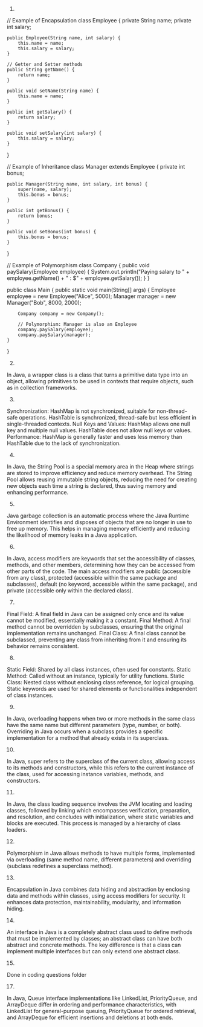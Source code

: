 1.
// Example of Encapsulation
class Employee {
    private String name;
    private int salary;

    public Employee(String name, int salary) {
        this.name = name;
        this.salary = salary;
    }

    // Getter and Setter methods
    public String getName() {
        return name;
    }

    public void setName(String name) {
        this.name = name;
    }

    public int getSalary() {
        return salary;
    }

    public void setSalary(int salary) {
        this.salary = salary;
    }
}

// Example of Inheritance
class Manager extends Employee {
    private int bonus;

    public Manager(String name, int salary, int bonus) {
        super(name, salary);
        this.bonus = bonus;
    }

    public int getBonus() {
        return bonus;
    }

    public void setBonus(int bonus) {
        this.bonus = bonus;
    }
}

// Example of Polymorphism
class Company {
    public void paySalary(Employee employee) {
        System.out.println("Paying salary to " + employee.getName() + " : $" + employee.getSalary());
    }
}

public class Main {
    public static void main(String[] args) {
        Employee employee = new Employee("Alice", 5000);
        Manager manager = new Manager("Bob", 8000, 2000);

        Company company = new Company();

        // Polymorphism: Manager is also an Employee
        company.paySalary(employee);
        company.paySalary(manager);
    }
}


2.
In Java, a wrapper class is a class that turns a primitive data type into an object, allowing primitives to be used in contexts that require objects, such as in collection frameworks.

3.
Synchronization: HashMap is not synchronized, suitable for non-thread-safe operations. HashTable is synchronized, thread-safe but less efficient in single-threaded contexts.
Null Keys and Values: HashMap allows one null key and multiple null values. HashTable does not allow null keys or values.
Performance: HashMap is generally faster and uses less memory than HashTable due to the lack of synchronization.

4.
In Java, the String Pool is a special memory area in the Heap where strings are stored to improve efficiency and reduce memory overhead. The String Pool allows reusing immutable string objects, reducing the need for creating new objects each time a string is declared, thus saving memory and enhancing performance.

5.
Java garbage collection is an automatic process where the Java Runtime Environment identifies and disposes of objects that are no longer in use to free up memory. This helps in managing memory efficiently and reducing the likelihood of memory leaks in a Java application.

6.
In Java, access modifiers are keywords that set the accessibility of classes, methods, and other members, determining how they can be accessed from other parts of the code. The main access modifiers are public (accessible from any class), protected (accessible within the same package and subclasses), default (no keyword, accessible within the same package), and private (accessible only within the declared class).

7.
Final Field: A final field in Java can be assigned only once and its value cannot be modified, essentially making it a constant.
Final Method: A final method cannot be overridden by subclasses, ensuring that the original implementation remains unchanged.
Final Class: A final class cannot be subclassed, preventing any class from inheriting from it and ensuring its behavior remains consistent.

8.
Static Field: Shared by all class instances, often used for constants.
Static Method: Called without an instance, typically for utility functions.
Static Class: Nested class without enclosing class reference, for logical grouping.
Static keywords are used for shared elements or functionalities independent of class instances.

9.
In Java, overloading happens when two or more methods in the same class have the same name but different parameters (type, number, or both).
Overriding in Java occurs when a subclass provides a specific implementation for a method that already exists in its superclass.

10.
In Java, super refers to the superclass of the current class, allowing access to its methods and constructors, while this refers to the current instance of the class, used for accessing instance variables, methods, and constructors.

11.
In Java, the class loading sequence involves the JVM locating and loading classes, followed by linking which encompasses verification, preparation, and resolution, and concludes with initialization, where static variables and blocks are executed. This process is managed by a hierarchy of class loaders.

12.
Polymorphism in Java allows methods to have multiple forms, implemented via overloading (same method name, different parameters) and overriding (subclass redefines a superclass method).

13.
Encapsulation in Java combines data hiding and abstraction by enclosing data and methods within classes, using access modifiers for security. It enhances data protection, maintainability, modularity, and information hiding.

14.
An interface in Java is a completely abstract class used to define methods that must be implemented by classes; an abstract class can have both abstract and concrete methods. The key difference is that a class can implement multiple interfaces but can only extend one abstract class.

15.
Done in coding questions folder

17.
In Java, Queue interface implementations like LinkedList, PriorityQueue, and ArrayDeque differ in ordering and performance characteristics, with LinkedList for general-purpose queuing, PriorityQueue for ordered retrieval, and ArrayDeque for efficient insertions and deletions at both ends.
